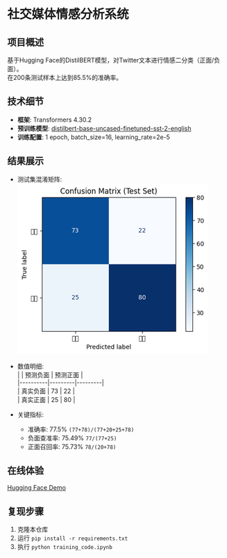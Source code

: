 # 社交媒体情感分析系统

## 项目概述
基于Hugging Face的DistilBERT模型，对Twitter文本进行情感二分类（正面/负面）。  
在200条测试样本上达到85.5%的准确率。

## 技术细节
- **框架**: Transformers 4.30.2  
- **预训练模型**: [distilbert-base-uncased-finetuned-sst-2-english](https://huggingface.co/distilbert-base-uncased-finetuned-sst-2-english)  
- **训练配置**: 1 epoch, batch_size=16, learning_rate=2e-5

## 结果展示
- 测试集混淆矩阵:  
  ![Confusion Matrix](./confusion_matrix.png)  <!-- 直接引用仓库内图片 -->
  
- 数值明细:  
  |          | 预测负面 | 预测正面 |  
  |----------|---------|---------|  
  | 真实负面 | 73      | 22      |  
  | 真实正面 | 25      | 80      |  

- 关键指标:  
  - 准确率: 77.5% `(77+78)/(77+20+25+78)`  
  - 负面查准率: 75.49% `77/(77+25)`  
  - 正面召回率: 75.73% `78/(20+78)`  
## 在线体验
[Hugging Face Demo](https://huggingface.co/spaces/your-username/sentiment-demo)

## 复现步骤
1. 克隆本仓库
2. 运行 `pip install -r requirements.txt`
3. 执行 `python training_code.ipynb`
